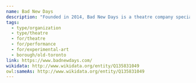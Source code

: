 ```yaml
---
name: Bad New Days
description: "Founded in 2014, Bad New Days is a theatre company specializing in experimental and avant-garde theatrical works. The company pushes the boundaries of traditional theatre, creating innovative productions that challenge audiences and explore new forms of performance. Bad New Days represents Toronto's vibrant experimental theatre scene and provides a platform for artists to take creative risks."
tags:
  - type/organization
  - type/theatre
  - for/theatre
  - for/performance
  - for/experimental-art
  - borough/old-toronto
link: https://www.badnewdays.com/
wikidata: http://www.wikidata.org/entity/Q135831049
owl:sameAs: http://www.wikidata.org/entity/Q135831049
---
```

